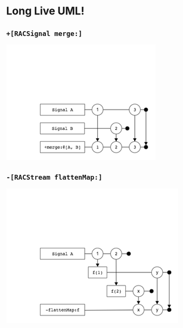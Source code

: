 # Long Live UML!

## `+[RACSignal merge:]`

![+[RACSignal merge:]](images/racsignal_merge.png)

## `-[RACStream flattenMap:]`

![-[RACStream flattenMap:]](images/racstream_flattenmap.png)

